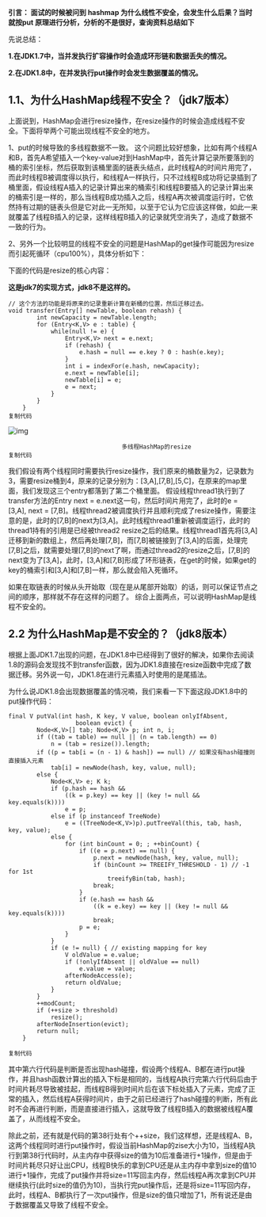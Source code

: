 **引言： 面试的时候被问到 hashmap 为什么线性不安全，会发生什么后果？当时就按put  原理进行分析，分析的不是很好，查询资料总结如下**

先说总结：

**1.在JDK1.7中，当并发执行扩容操作时会造成环形链和数据丢失的情况。**

**2.在JDK1.8中，在并发执行put操作时会发生数据覆盖的情况。**

## 1.1、为什么HashMap线程不安全？（jdk7版本）

上面说到，HashMap会进行resize操作，在resize操作的时候会造成线程不安全。下面将举两个可能出现线程不安全的地方。

1、put的时候导致的多线程数据不一致。 这个问题比较好想象，比如有两个线程A和B，首先A希望插入一个key-value对到HashMap中，首先计算记录所要落到的桶的索引坐标，然后获取到该桶里面的链表头结点，此时线程A的时间片用完了，而此时线程B被调度得以执行，和线程A一样执行，只不过线程B成功将记录插到了桶里面，假设线程A插入的记录计算出来的桶索引和线程B要插入的记录计算出来的桶索引是一样的，那么当线程B成功插入之后，线程A再次被调度运行时，它依然持有过期的链表头但是它对此一无所知，以至于它认为它应该这样做，如此一来就覆盖了线程B插入的记录，这样线程B插入的记录就凭空消失了，造成了数据不一致的行为。

2、另外一个比较明显的线程不安全的问题是HashMap的get操作可能因为resize而引起死循环（cpu100%），具体分析如下：

下面的代码是resize的核心内容：

**这是jdk7的实现方式，jdk8不是这样的。**

```
// 这个方法的功能是将原来的记录重新计算在新桶的位置，然后迁移过去。
void transfer(Entry[] newTable, boolean rehash) {  
        int newCapacity = newTable.length;  
        for (Entry<K,V> e : table) {  
            while(null != e) {  
                Entry<K,V> next = e.next;           
                if (rehash) {  
                    e.hash = null == e.key ? 0 : hash(e.key);  
                }  
                int i = indexFor(e.hash, newCapacity);   
                e.next = newTable[i];  
                newTable[i] = e;  
                e = next;  
            } 
        }  
    }  
复制代码
```



![img](https://user-gold-cdn.xitu.io/2019/5/15/16aba7185ff39339?imageView2/0/w/1280/h/960/format/webp/ignore-error/1)



```
                                多线程HashMap的resize
复制代码
```

我们假设有两个线程同时需要执行resize操作，我们原来的桶数量为2，记录数为3，需要resize桶到4，原来的记录分别为：[3,A],[7,B],[5,C]，在原来的map里面，我们发现这三个entry都落到了第二个桶里面。 假设线程thread1执行到了transfer方法的Entry next = e.next这一句，然后时间片用完了，此时的e = [3,A], next = [7,B]。线程thread2被调度执行并且顺利完成了resize操作，需要注意的是，此时的[7,B]的next为[3,A]。此时线程thread1重新被调度运行，此时的thread1持有的引用是已经被thread2 resize之后的结果。线程thread1首先将[3,A]迁移到新的数组上，然后再处理[7,B]，而[7,B]被链接到了[3,A]的后面，处理完[7,B]之后，就需要处理[7,B]的next了啊，而通过thread2的resize之后，[7,B]的next变为了[3,A]，此时，[3,A]和[7,B]形成了环形链表，在get的时候，如果get的key的桶索引和[3,A]和[7,B]一样，那么就会陷入死循环。

如果在取链表的时候从头开始取（现在是从尾部开始取）的话，则可以保证节点之间的顺序，那样就不存在这样的问题了。 综合上面两点，可以说明HashMap是线程不安全的。

## 2.2 为什么HashMap是不安全的？（jdk8版本）

根据上面JDK1.7出现的问题，在JDK1.8中已经得到了很好的解决，如果你去阅读1.8的源码会发现找不到transfer函数，因为JDK1.8直接在resize函数中完成了数据迁移。另外说一句，JDK1.8在进行元素插入时使用的是尾插法。

为什么说JDK1.8会出现数据覆盖的情况喃，我们来看一下下面这段JDK1.8中的put操作代码：

```
final V putVal(int hash, K key, V value, boolean onlyIfAbsent,
                   boolean evict) {
        Node<K,V>[] tab; Node<K,V> p; int n, i;
        if ((tab = table) == null || (n = tab.length) == 0)
            n = (tab = resize()).length;
        if ((p = tab[i = (n - 1) & hash]) == null) // 如果没有hash碰撞则直接插入元素
            tab[i] = newNode(hash, key, value, null);
        else {
            Node<K,V> e; K k;
            if (p.hash == hash &&
                ((k = p.key) == key || (key != null && key.equals(k))))
                e = p;
            else if (p instanceof TreeNode)
                e = ((TreeNode<K,V>)p).putTreeVal(this, tab, hash, key, value);
            else {
                for (int binCount = 0; ; ++binCount) {
                    if ((e = p.next) == null) {
                        p.next = newNode(hash, key, value, null);
                        if (binCount >= TREEIFY_THRESHOLD - 1) // -1 for 1st
                            treeifyBin(tab, hash);
                        break;
                    }
                    if (e.hash == hash &&
                        ((k = e.key) == key || (key != null && key.equals(k))))
                        break;
                    p = e;
                }
            }
            if (e != null) { // existing mapping for key
                V oldValue = e.value;
                if (!onlyIfAbsent || oldValue == null)
                    e.value = value;
                afterNodeAccess(e);
                return oldValue;
            }
        }
        ++modCount;
        if (++size > threshold)
            resize();
        afterNodeInsertion(evict);
        return null;
    }

复制代码
```

其中第六行代码是判断是否出现hash碰撞，假设两个线程A、B都在进行put操作，并且hash函数计算出的插入下标是相同的，当线程A执行完第六行代码后由于时间片耗尽导致被挂起，而线程B得到时间片后在该下标处插入了元素，完成了正常的插入，然后线程A获得时间片，由于之前已经进行了hash碰撞的判断，所有此时不会再进行判断，而是直接进行插入，这就导致了线程B插入的数据被线程A覆盖了，从而线程不安全。

除此之前，还有就是代码的第38行处有个++size，我们这样想，还是线程A、B，这两个线程同时进行put操作时，假设当前HashMap的zise大小为10，当线程A执行到第38行代码时，从主内存中获得size的值为10后准备进行+1操作，但是由于时间片耗尽只好让出CPU，线程B快乐的拿到CPU还是从主内存中拿到size的值10进行+1操作，完成了put操作并将size=11写回主内存，然后线程A再次拿到CPU并继续执行(此时size的值仍为10)，当执行完put操作后，还是将size=11写回内存，此时，线程A、B都执行了一次put操作，但是size的值只增加了1，所有说还是由于数据覆盖又导致了线程不安全。

